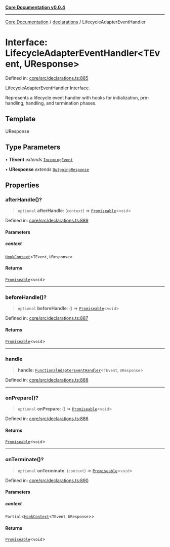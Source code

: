 [**Core Documentation v0.0.4**](../../README.md)

***

[Core Documentation](../../modules.md) / [declarations](../README.md) / LifecycleAdapterEventHandler

# Interface: LifecycleAdapterEventHandler\<TEvent, UResponse\>

Defined in: [core/src/declarations.ts:885](https://github.com/stonemjs/core/blob/e4675fc5d1a8e120fdb4d54e226a2496fdda3681/src/declarations.ts#L885)

LifecycleAdapterEventHandler Interface.

Represents a lifecycle event handler with hooks for initialization, pre-handling, handling, and termination phases.

## Template

UResponse

## Type Parameters

• **TEvent** *extends* [`IncomingEvent`](../../events/IncomingEvent/classes/IncomingEvent.md)

• **UResponse** *extends* [`OutgoingResponse`](../../events/OutgoingResponse/classes/OutgoingResponse.md)

## Properties

### afterHandle()?

> `optional` **afterHandle**: (`context`) => [`Promiseable`](../type-aliases/Promiseable.md)\<`void`\>

Defined in: [core/src/declarations.ts:889](https://github.com/stonemjs/core/blob/e4675fc5d1a8e120fdb4d54e226a2496fdda3681/src/declarations.ts#L889)

#### Parameters

##### context

[`HookContext`](HookContext.md)\<`TEvent`, `UResponse`\>

#### Returns

[`Promiseable`](../type-aliases/Promiseable.md)\<`void`\>

***

### beforeHandle()?

> `optional` **beforeHandle**: () => [`Promiseable`](../type-aliases/Promiseable.md)\<`void`\>

Defined in: [core/src/declarations.ts:887](https://github.com/stonemjs/core/blob/e4675fc5d1a8e120fdb4d54e226a2496fdda3681/src/declarations.ts#L887)

#### Returns

[`Promiseable`](../type-aliases/Promiseable.md)\<`void`\>

***

### handle

> **handle**: [`FunctionalAdapterEventHandler`](../type-aliases/FunctionalAdapterEventHandler.md)\<`TEvent`, `UResponse`\>

Defined in: [core/src/declarations.ts:888](https://github.com/stonemjs/core/blob/e4675fc5d1a8e120fdb4d54e226a2496fdda3681/src/declarations.ts#L888)

***

### onPrepare()?

> `optional` **onPrepare**: () => [`Promiseable`](../type-aliases/Promiseable.md)\<`void`\>

Defined in: [core/src/declarations.ts:886](https://github.com/stonemjs/core/blob/e4675fc5d1a8e120fdb4d54e226a2496fdda3681/src/declarations.ts#L886)

#### Returns

[`Promiseable`](../type-aliases/Promiseable.md)\<`void`\>

***

### onTerminate()?

> `optional` **onTerminate**: (`context`) => [`Promiseable`](../type-aliases/Promiseable.md)\<`void`\>

Defined in: [core/src/declarations.ts:890](https://github.com/stonemjs/core/blob/e4675fc5d1a8e120fdb4d54e226a2496fdda3681/src/declarations.ts#L890)

#### Parameters

##### context

`Partial`\<[`HookContext`](HookContext.md)\<`TEvent`, `UResponse`\>\>

#### Returns

[`Promiseable`](../type-aliases/Promiseable.md)\<`void`\>
